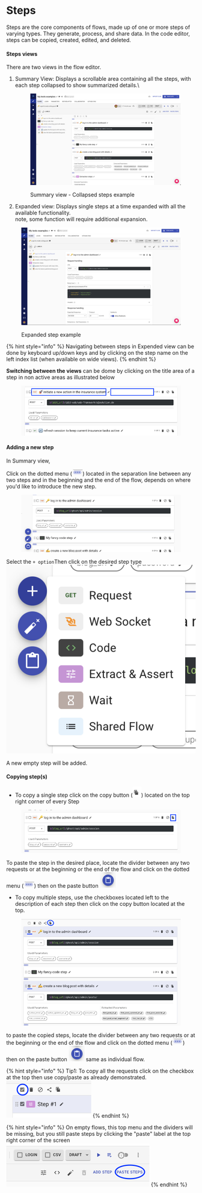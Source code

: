 # Steps

Steps are the core components of flows, made up of one or more steps of varying types. They generate, process, and share data. In the code editor, steps can be copied, created, edited, and deleted.

#### Steps views

There are two views in the flow editor.&#x20;

1.  Summary View: Displays a scrollable area containing all the steps, with each step collapsed to show summarized details.\


    <figure><img src="../../.gitbook/assets/image.png" alt=""><figcaption><p>Summary view - Collapsed steps example</p></figcaption></figure>
2. Expanded view: Displays single steps at a time expanded with all the available functionality.\
   note, some function will require additional expansion.

<figure><img src="../../.gitbook/assets/image (2).png" alt=""><figcaption><p>Expanded step example</p></figcaption></figure>

{% hint style="info" %}
Navigating between steps in Expended view can be done by keyboard up/down keys and by clicking on the step name on the left index list (when available on wide views).
{% endhint %}

**Switching between the views** can be dome by clicking on the title area of a step in non active areas as illustrated below

<figure><img src="../../.gitbook/assets/image (1).png" alt=""><figcaption></figcaption></figure>

#### Adding a new step

In Summary view,&#x20;

Click on the dotted menu (![](<../../.gitbook/assets/image (3).png>)) located in the separation line between any two steps and in the beginning and the end of the flow, depends on where you'd like to introduce the new step.

<figure><img src="../../.gitbook/assets/image (8).png" alt=""><figcaption></figcaption></figure>

Select the `+ option`Then click on the desired step type  ![](<../../.gitbook/assets/add-step.png>)

A new empty step will be added.

#### Copying step(s)

* To copy a single step click on the copy button (![](<../../.gitbook/assets/image (9).png>)) located on the top right corner of every Step

<figure><img src="../../.gitbook/assets/image (10).png" alt=""><figcaption></figcaption></figure>

To paste the step in the desired place, locate the divider between any two requests or at the beginning or the end of the flow and click on the dotted menu (![](<../../.gitbook/assets/image (11).png>)) then on the paste button ![](<../../.gitbook/assets/image (13).png>)

* To copy multiple steps, use the checkboxes located left to the description of each step then click on the copy button located at the top.

<figure><img src="../../.gitbook/assets/image (15).png" alt=""><figcaption></figcaption></figure>

to paste the copied steps, locate the divider between any two requests or at the beginning or the end of the flow and click on the dotted menu (![](<../../.gitbook/assets/image (11).png>)) then on the paste button ![](<../../.gitbook/assets/image (13).png>) same as individual flow.

{% hint style="info" %}
Tip1: To copy all the requests click on the checkbox at the top then use copy/paste as already demonstrated.\
&#x20;![](<../../.gitbook/assets/image (16).png>)
{% endhint %}

{% hint style="info" %}
On empty flows, this top menu and the dividers will be missing, but you still paste steps by clicking the "paste" label at the top right corner of the screen![](<../../.gitbook/assets/image (17).png>)
{% endhint %}

